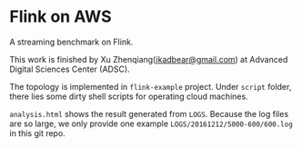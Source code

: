 Flink on AWS
===================

A streaming benchmark on Flink.

This work is finished by Xu Zhenqiang(jkadbear@gmail.com) at Advanced Digital Sciences Center (ADSC). 

The topology is implemented in `flink-example` project. Under `script` folder, there lies some dirty shell scripts for operating cloud machines.

`analysis.html` shows the result generated from `LOGS`. Because the log files are so large, we only provide one example `LOGS/20161212/5000-600/600.log` in this git repo.

